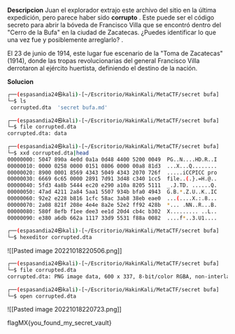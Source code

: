 **Descripcion**
Juan el explorador extrajo este archivo del sitio en la última expedición, pero parece haber sido **corrupto** . Este puede ser el código secreto para abrir la bóveda de Francisco Villa que se encontró dentro del "Cerro de la Bufa" en la ciudad de Zacatecas. ¿Puedes identificar lo que una vez fue y posiblemente arreglarlo? .

El 23 de junio de 1914, este lugar fue escenario de la "Toma de Zacatecas" (1914), donde las tropas revolucionarias del general Francisco Villa derrotaron al ejército huertista, definiendo el destino de la nación.

**Solucion**
```bash
┌──(espasandia24㉿kali)-[~/Escritorio/HakinKali/MetaCTF/secret bufa]
└─$ ls
 corrupted.dta  'secret bufa.md'
                                                                                
┌──(espasandia24㉿kali)-[~/Escritorio/HakinKali/MetaCTF/secret bufa]
└─$ file corrupted.dta 
corrupted.dta: data
                                                                                
┌──(espasandia24㉿kali)-[~/Escritorio/HakinKali/MetaCTF/secret bufa]
└─$ xxd corrupted.dta|head 
00000000: 5047 890a 4e0d 0a1a 0d48 4400 5200 0049  PG..N....HD.R..I
00000010: 0000 0258 0000 0151 0806 0000 00a8 81d3  ...X...Q........
00000020: 8900 0001 8569 4343 5049 4343 2070 726f  .....iCCPICC pro
00000030: 6669 6c65 0000 2891 7d91 3d48 c340 1cc5  file..(.}.=H.@..
00000040: 5fd3 4a8b 5444 ec20 e290 a10a 8205 5111  _.J.TD. ......Q.
00000050: 47ad 4211 2a84 5aa1 5507 934b bfa0 4943  G.B.*.Z.U..K..IC
00000060: 92e2 e228 b816 1cfc 58ac 3ab8 38eb eae0  ...(....X.:.8...
00000070: 2a08 821f 208e 4e4e 8a2e 52e2 ff92 428b  *... .NN..R...B.
00000080: 580f 8efb f1ee dee3 ee1d 20d4 cb4c b302  X......... ..L..
00000090: e380 a6db 662a 1117 33d9 5531 f88a 0082  ....f*..3.U1....
                                                                                
┌──(espasandia24㉿kali)-[~/Escritorio/HakinKali/MetaCTF/secret bufa]
└─$ hexeditor corrupted.dta 

```
![[Pasted image 20221018220506.png]]

```bash
┌──(espasandia24㉿kali)-[~/Escritorio/HakinKali/MetaCTF/secret bufa]
└─$ file corrupted.dta 
corrupted.dta: PNG image data, 600 x 337, 8-bit/color RGBA, non-interlaced
                                                                                
┌──(espasandia24㉿kali)-[~/Escritorio/HakinKali/MetaCTF/secret bufa]
└─$ open corrupted.dta 

```
![[Pasted image 20221018220723.png]]

flagMX{you_found_my_secret_vault}